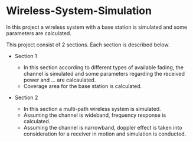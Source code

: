 # Wireless-System-Simulation
In this project a wireless system with a base station is simulated and some parameters are calculated.

This project consist of 2 sections. Each section is described below.

- Section 1
    * In this section according to different types of available fading, the channel is simulated and some parameters regarding the received power and ... are calcaulated.
    * Coverage area for the base station is calculated.

- Section 2
    * In this section a multi-path wireless system is simulated.
    * Assuming the channel is wideband, frequency response is calculated.
    * Assuming the channel is narrowband, doppler effect is taken into consideration for a receiver in motion and simulation is conducted.
